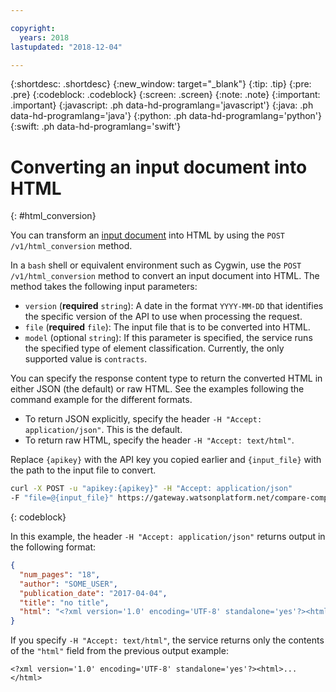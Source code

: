 ```yaml
---

copyright:
  years: 2018
lastupdated: "2018-12-04"

---
```


{:shortdesc: .shortdesc}
{:new_window: target="_blank"}
{:tip: .tip}
{:pre: .pre}
{:codeblock: .codeblock}
{:screen: .screen}
{:note: .note}
{:important: .important}
{:javascript: .ph data-hd-programlang='javascript'}
{:java: .ph data-hd-programlang='java'}
{:python: .ph data-hd-programlang='python'}
{:swift: .ph data-hd-programlang='swift'}

# Converting an input document into HTML
{: #html_conversion}

You can transform an [input document](/docs/services/compare-comply/formats.html#formats) into HTML by using the `POST /v1/html_conversion` method. 

In a `bash` shell or equivalent environment such as Cygwin, use the `POST /v1/html_conversion` method to convert an input document into HTML. The method takes the following input parameters:
  - `version` (**required** `string`): A date in the format `YYYY-MM-DD` that identifies the specific version of the API to use when processing the request.
  - `file` (**required** `file`): The input file that is to be converted into HTML.
  - `model` (optional `string`): If this parameter is specified, the service runs the specified type of element classification. Currently, the only supported value is `contracts`.
  
You can specify the response content type to return the converted HTML in either JSON (the default) or raw HTML. See the examples following the command example for the different formats.
  - To return JSON explicitly, specify the header `-H "Accept: application/json"`. This is the default.
  - To return raw HTML, specify the header `-H "Accept: text/html"`.

Replace `{apikey}` with the API key you copied earlier and `{input_file}` with the path to the input file to convert.

```bash
curl -X POST -u "apikey:{apikey}" -H "Accept: application/json"
-F "file=@{input_file}" https://gateway.watsonplatform.net/compare-comply/api/v1/html_conversion?version=2018-10-15
```
{: codeblock}

In this example, the header `-H "Accept: application/json"` returns output in the following format:

```json
{
  "num_pages": "18",
  "author": "SOME_USER",
  "publication_date": "2017-04-04",
  "title": "no title",
  "html": "<?xml version='1.0' encoding='UTF-8' standalone='yes'?><html>...</html>"
}
```

If you specify `-H "Accept: text/html"`, the service returns only the contents of the `"html"` field from the previous output example:

```
<?xml version='1.0' encoding='UTF-8' standalone='yes'?><html>...</html>
```
